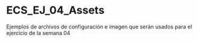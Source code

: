 # ECS_EJ_04_Assets
Ejemplos de archivos de configuración e imagen que serán usados para el ejercicio de la semana 04
